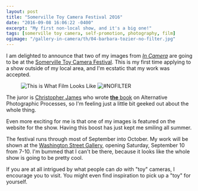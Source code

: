 ```yaml
---
layout: post
title: "Somerville Toy Camera Festival 2016"
date: "2016-09-08 16:06:22 -0400"
excerpt: "My first non-local show, and it's a big one!"
tags: [somerville toy camera, self-promotion, photography, film]
ogimage: "/gallery-in-camera/th/04-barbara-tozier-no-filter.jpg"
---
```


I am delighted to announce that two of my images from [_In Camera_](/gallery-in-camera/) are going to be at the [Somerville Toy Camera Festival](http://www.somervilletoycamera.org). This is my first time applying to a show outside of my local area, and I'm ecstatic that my work was accepted.

<figure class="image-s">
    <img src="/gallery-in-camera/th/02-barbara-tozier-film.jpg" title="This is What Film Looks Like">
    <img src="/gallery-in-camera/th/04-barbara-tozier-no-filter.jpg" title="#NOFILTER">
 </figure>

The juror is [Christopher James](http://www.christopherjames-studio.com) who wrote [**the** book](http://www.christopherjames-studio.com/build/thebook.html) on Alternative Photographic Processes, so I'm feeling just a little bit geeked out about the whole thing.

Even more exciting for me is that one of my images is featured on the website for the show. Having this boost has just kept me smiling all summer.

The festival runs through most of September into October. My work will be shown at the [Washington Street Gallery](http://www.washingtonst.org), opening Saturday, September 10 from 7-10. I'm bummed that I can't be there, because it looks like the whole show is going to be pretty cool.

If you are at all intrigued by what people can *do* with "toy" cameras, I encourage you to visit. You might even find inspiration to pick up a "toy" for yourself.
